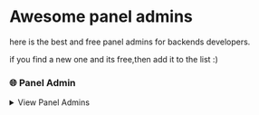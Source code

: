 # Awesome panel admins
here is the best and free panel admins for backends developers.

if you find a new one and its free,then add it to the list :)


### 🌐 Panel Admin

<details>
<summary>View Panel Admins</summary>

### Tailwind

- [Tailwind Admin](https://github.com/tailwindadmin/admin)

#### Bootstrap

- [sb admin](https://startbootstrap.com/template/sb-admin)
- [sb admin 2](https://startbootstrap.com/theme/sb-admin-2)
- [matrix](https://matrixadmin.wrappixel.com/)
- [xtreme](https://www.wrappixel.com/templates/xtreme-admin-lite/?ref=23)
- [concept](https://github.com/puikinsh/concept)
- [srtdash](https://github.com/puikinsh/srtdash-admin-dashboard)
- [kiaalap](https://github.com/puikinsh/kiaalap)
- [material dashboard](https://www.creative-tim.com/product/material-dashboard?affiliate_id=52980)
- [CoolAdmin](https://github.com/puikinsh/CoolAdmin)
- [AdminLTE](https://github.com/colorlibhq/AdminLTE)
- [light bootstrap](https://www.creative-tim.com/product/light-bootstrap-dashboard?affiliate_id=52980)
- [material dashboard](https://www.creative-tim.com/product/material-dashboard?affiliate_id=52980)
- [Now UI](https://www.creative-tim.com/product/now-ui-dashboard?affiliate_id=52980)

#### Vue.js

- [ArchitectUI ](https://dashboardpack.com/theme-details/architectui-dashboard-vue-free/?v=3a52f3c22ed6)
- [Vue Black](https://www.creative-tim.com/product/vue-black-dashboard?affiliate_id=52980)
- [argon](https://www.creative-tim.com/product/bootstrap-vue-argon-dashboard?affiliate_id=52980)
- [coreUI](https://github.com/coreui/coreui-free-vue-admin-template)


#### Angular.js

- [sb admin](https://startbootstrap.com/template/sb-admin-angular)
- [ArchitectUI](https://dashboardpack.com/theme-details/architectui-angular-7-dashboard-free/?v=3a52f3c22ed6)
- [coreUI](https://github.com/coreui/coreui-free-angular-admin-template)
- [blur admin](https://github.com/akveo/blur-admin)


#### React.js

- [ArchitectUI](https://dashboardpack.com/theme-details/architectui-react-dashboard-free/?v=3a52f3c22ed6)
- [coreUI](https://github.com/coreui/coreui-free-react-admin-template)

#### Laravel

- [coreUI](https://github.com/coreui/coreui-free-laravel-admin-template)

</details>

